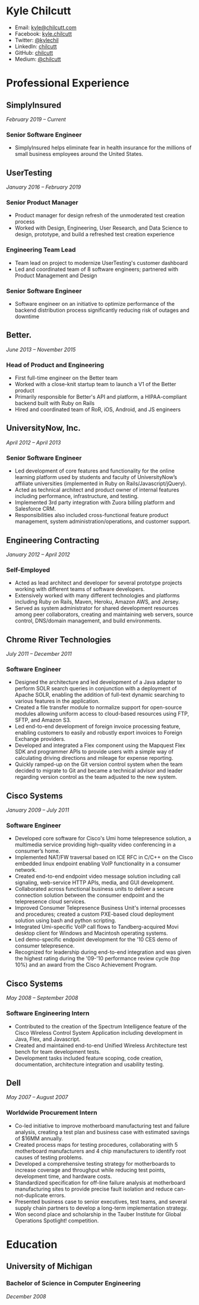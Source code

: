 # Kyle Chilcutt

- Email: kyle@chilcutt.com
- Facebook: [kyle.chilcutt](https://www.facebook.com/kylechilcutt)
- Twitter: [@kylechil](https://twitter.com/kylechil)
- LinkedIn: [chilcutt](https://www.linkedin.com/in/chilcutt/)
- GitHub: [chilcutt](https://github.com/chilcutt)
- Medium: [@chilcutt](https://medium.com/@chilcutt)

# Professional Experience

## SimplyInsured
*February 2019 – Current*

### Senior Software Engineer

- SimplyInsured helps eliminate fear in health insurance for the millions of small business employees around the United States.

## UserTesting
*January 2016 – February 2019*

### Senior Product Manager

- Product manager for design refresh of the unmoderated test creation process
- Worked with Design, Engineering, User Research, and Data Science to design, prototype, and build a refreshed test creation experience

### Engineering Team Lead

- Team lead on project to modernize UserTesting's customer dashboard
- Led and coordinated team of 8 software engineers; partnered with Product Management and Design

### Senior Software Engineer

- Software engineer on an initiative to optimize performance of the backend distribution process significantly reducing risk of outages and downtime

## Better.
*June 2013 – November 2015*

### Head of Product and Engineering

- First full-time engineer on the Better team
- Worked with a close-knit startup team to launch a V1 of the Better product
- Primarily responsible for Better's API and platform, a HIPAA-compliant backend built with Ruby on Rails
- Hired and coordinated team of RoR, iOS, Android, and JS engineers

## UniversityNow, Inc.
*April 2012 – April 2013*

### Senior Software Engineer

- Led development of core features and functionality for the online learning platform used by students and faculty of UniversityNow’s affiliate universities (implemented in Ruby on Rails/Javascript/jQuery).
- Acted as technical architect and product owner of internal features including performance, infrastructure, and testing.
- Implemented 3rd party integration with Zuora billing platform and Salesforce CRM.
- Responsibilities also included cross-functional feature product management, system administration/operations, and customer support.

## Engineering Contracting
*January 2012 – April 2012*

### Self-Employed

- Acted as lead architect and developer for several prototype projects working with different teams of software developers.
- Extensively worked with many different technologies and platforms including Ruby on Rails, Maven, Heroku, Amazon AWS, and Jersey.
- Served as system administrator for shared development resources among peer collaborators, creating and maintaining web servers, source control, DNS/domain management, and build environments.

## Chrome River Technologies
*July 2011 – December 2011*

### Software Engineer

- Designed the architecture and led development of a Java adapter to perform SOLR search queries in conjunction with a deployment of Apache SOLR, enabling the addition of full-text dynamic searching to various features in the application.
- Created a file transfer module to normalize support for open-source modules allowing uniform access to cloud-based resources using FTP, SFTP, and Amazon S3.
- Led end-to-end development of foreign invoice processing feature, enabling customers to easily and robustly export invoices to Foreign Exchange providers.
- Developed and integrated a Flex component using the Mapquest Flex SDK and programmer APIs to provide users with a simple way of calculating driving directions and mileage for expense reporting.
- Quickly ramped-up on the Git version control system when the team decided to migrate to Git and became a technical advisor and leader regarding version control as the team adjusted to the new system.

## Cisco Systems
*January 2009 – July 2011*

### Software Engineer

- Developed core software for Cisco's Umi home telepresence solution, a multimedia service providing high-quality video conferencing in a consumer’s home.
- Implemented NAT/FW traversal based on ICE RFC in C/C++ on the Cisco embedded linux endpoint enabling VoIP functionality in a consumer network.
- Created end-to-end endpoint video message solution including call signaling, web-service HTTP APIs, media, and GUI development.
- Collaborated across functional business units to deliver a secure connection solution between the consumer endpoint and the telepresence cloud services.
- Improved Consumer Telepresence Business Unit's internal processes and procedures; created a custom PXE-based cloud deployment solution using bash and python scripting.
- Integrated Umi-specific VoIP call flows to Tandberg-acquired Movi desktop client for Windows and Macintosh operating systems.
- Led demo-specific endpoint development for the '10 CES demo of consumer telepresence.
- Recognized for leadership during end-to-end integration and was given the highest rating during the '09-'10 performance review cycle (top 10%) and an award from the Cisco Achievement Program.

## Cisco Systems
*May 2008 – September 2008*

### Software Engineering Intern

- Contributed to the creation of the Spectrum Intelligence feature of the Cisco Wireless Control System Application including development in Java, Flex, and Javascript.
- Created and maintained end-to-end Unified Wireless Architecture test bench for team development tests.
- Development tasks included feature scoping, code creation, documentation, architecture integration and usability testing.

## Dell
*May 2007 – August 2007*

### Worldwide Procurement Intern

- Co-led initiative to improve motherboard manufacturing test and failure analysis, creating a test plan and business case with estimated savings of $16MM annually.
- Created process maps for testing procedures, collaborating with 5 motherboard manufacturers and 4 chip manufacturers to identify root causes of testing problems.
- Developed a comprehensive testing strategy for motherboards to increase coverage and throughput while reducing test points, development time, and hardware costs.
- Standardized specification for off-line failure analysis at motherboard manufacturing sites to provide precise fault isolation and reduce can-not-duplicate errors.
- Presented business case to senior executives, test teams, and several supply chain partners to develop a long-term implementation strategy.
- Won second place and scholarship in the Tauber Institute for Global Operations Spotlight! competition.

# Education

## University of Michigan

### Bachelor of Science in Computer Engineering
*December 2008*
